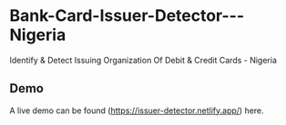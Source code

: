 # Bank-Card-Issuer-Detector---Nigeria
Identify &amp; Detect Issuing Organization Of Debit &amp; Credit Cards - Nigeria

## Demo
A live demo can be found (https://issuer-detector.netlify.app/) here.
